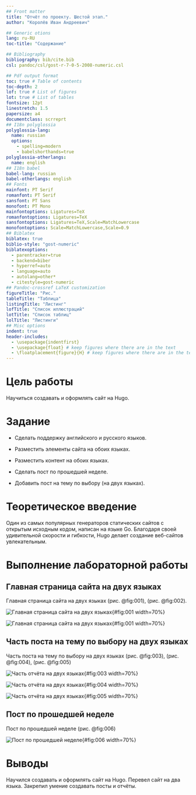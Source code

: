 ```yaml
---
## Front matter
title: "Отчёт по проекту. Шестой этап."
author: "Королёв Иван Андреевич"

## Generic otions
lang: ru-RU
toc-title: "Содержание"

## Bibliography
bibliography: bib/cite.bib
csl: pandoc/csl/gost-r-7-0-5-2008-numeric.csl

## Pdf output format
toc: true # Table of contents
toc-depth: 2
lof: true # List of figures
lot: true # List of tables
fontsize: 12pt
linestretch: 1.5
papersize: a4
documentclass: scrreprt
## I18n polyglossia
polyglossia-lang:
  name: russian
  options:
	- spelling=modern
	- babelshorthands=true
polyglossia-otherlangs:
  name: english
## I18n babel
babel-lang: russian
babel-otherlangs: english
## Fonts
mainfont: PT Serif
romanfont: PT Serif
sansfont: PT Sans
monofont: PT Mono
mainfontoptions: Ligatures=TeX
romanfontoptions: Ligatures=TeX
sansfontoptions: Ligatures=TeX,Scale=MatchLowercase
monofontoptions: Scale=MatchLowercase,Scale=0.9
## Biblatex
biblatex: true
biblio-style: "gost-numeric"
biblatexoptions:
  - parentracker=true
  - backend=biber
  - hyperref=auto
  - language=auto
  - autolang=other*
  - citestyle=gost-numeric
## Pandoc-crossref LaTeX customization
figureTitle: "Рис."
tableTitle: "Таблица"
listingTitle: "Листинг"
lofTitle: "Список иллюстраций"
lotTitle: "Список таблиц"
lolTitle: "Листинги"
## Misc options
indent: true
header-includes:
  - \usepackage{indentfirst}
  - \usepackage{float} # keep figures where there are in the text
  - \floatplacement{figure}{H} # keep figures where there are in the text
---
```


# Цель работы

Научиться создавать и  оформлять сайт на Hugo.

# Задание

* Сделать поддержку английского и русского языков.

* Разместить элементы сайта на обоих языках.

* Разместить контент на обоих языках.

* Сделать пост по прошедшей неделе.

* Добавить пост на тему по выбору (на двух языках).

# Теоретическое введение

Один из самых популярных генераторов статических сайтов с открытым исходным кодом, написан на языке Go. Благодаря своей удивительной скорости и гибкости, Hugo делает создание веб-сайтов увлекательным.

# Выполнение лабораторной работы

## Главная страница сайта на двух языках 

Главная страница сайта на двух языках  (рис. @fig:001), (рис. @fig:002).

![Главная страница сайта на двух языках](image/3.png){#fig:001 width=70%}

![Главная страница сайта на двух языках](image/4.png){#fig:001 width=70%}

## Часть поста на тему по выбору на двух языках 

Часть поста на тему по выбору на двух языках (рис. @fig:003), (рис. @fig:004), (рис. @fig:005)

![Часть отчёта на двух языках](image/5.png){#fig:003 width=70%}

![Часть отчёта на двух языках](image/7.png){#fig:004 width=70%}

![Часть отчёта на двух языках](image/1.png){#fig:005 width=70%}

## Пост по прошедшей неделе

 Пост по прошедшей неделе (рис. @fig:006)

![Пост по прошедшей неделе](image/2.png){#fig:006 width=70%}

# Выводы

Научился создавать и оформлять сайт на Hugo. Перевел сайт на два языка. Закрепил умение создавать посты и отчёты.

